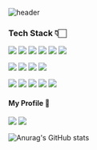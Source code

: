 ![header](https://capsule-render.vercel.app/api?type=soft&color=auto&height=300&section=header&text=Welcome&fontSize=90)

<h3>Tech Stack 👇🏻</h3> 

<img src="https://img.shields.io/badge/C-3c4245?style=flat-square&logo=C&logoColor=white"/> <img src="https://img.shields.io/badge/C++-5f6769?style=flat-square&logo=C%2B%2B&logoColor=white"/> <img src="https://img.shields.io/badge/Java-719192?style=flat-square&logo=java&logoColor=white"/> <img src="https://img.shields.io/badge/Javascript-dfcdc3?style=flat-square&logo=javascript&logoColor=white"/> <img src="https://img.shields.io/badge/HTML-f1efe9?style=flat-square&logo=html5&logoColor=white"/> <img src="https://img.shields.io/badge/React-beceb0?style=flat-square&logo=React&logoColor=white"/>

<img src="https://img.shields.io/badge/CSS-e3c4a8?style=flat-square&logo=css3&logoColor=white"/> <img src="https://img.shields.io/badge/Styled Components-4592af?style=flat-square&logo=styled-components&logoColor=white"/> <img src="https://img.shields.io/badge/Tailwind CSS-226089?style=flat-square&logo=tailwind-css&logoColor=white"/> <img src="https://img.shields.io/badge/Material UI-b0a48a?style=flat-square&logo=material-ui&logoColor=white"/>

<img src="https://img.shields.io/badge/NodeJS-f3cba5?style=flat-square&logo=node.js&logoColor=white"/> <img src="https://img.shields.io/badge/MongoDB-975a5e?style=flat-square&logo=mongodb&logoColor=white"/> <img src="https://img.shields.io/badge/MySQL-453953?style=flat-square&logo=mysql&logoColor=white"/> <img src="https://img.shields.io/badge/AWS-25161b?style=flat-square&logo=amazonaws&logoColor=white"/> <img src="https://img.shields.io/badge/Git-b0a48e?style=flat-square&logo=git&logoColor=white"/>

<h4> My Profile 🎈 </h4>

<a href="https://www.instagram.com/jwjwjw_95"><img src="https://img.shields.io/badge/Instagram-E4405F?style=flat-square&logo=instagram&logoColor=white&link=https://www.instagram.com/jwjwjw_95"/></a> <a href="https://mail.google.com/mail/?view=cm&amp;fs=1&amp;to=xoals19958@gmail.com"><img src="https://img.shields.io/badge/Gmail-EA4335?style=flat-square&logo=gmail&logoColor=white&link=https://mail.google.com/mail/?view=cm&amp;fs=1&amp;to=xoals19958@gmail.com"/></a>


![Anurag's GitHub stats](https://github-readme-stats.vercel.app/api?username=songjw3383)

